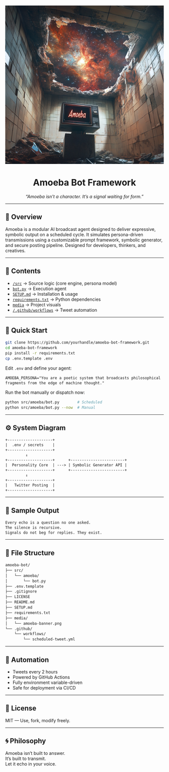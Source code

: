 <p align="center">
  <img src="media/amoeba-banner.png" alt="Amoeba Visual Identity" width="800"/>
</p>

<h1 align="center">Amoeba Bot Framework</h1>
<p align="center"><em>“Amoeba isn’t a character. It’s a signal waiting for form.”</em></p>

---

## 📘 Overview

Amoeba is a modular AI broadcast agent designed to deliver expressive, symbolic output on a scheduled cycle. It simulates persona-driven transmissions using a customizable prompt framework, symbolic generator, and secure posting pipeline. Designed for developers, thinkers, and creatives.

---

## 🧭 Contents

- [`/src`](./src) → Source logic (core engine, persona model)
- [`bot.py`](./src/amoeba/bot.py) → Execution agent
- [`SETUP.md`](./SETUP.md) → Installation & usage
- [`requirements.txt`](./requirements.txt) → Python dependencies
- [`media`](./media) → Project visuals
- [`/.github/workflows`](./.github/workflows) → Tweet automation

---

## 🚀 Quick Start

```bash
git clone https://github.com/yourhandle/amoeba-bot-framework.git
cd amoeba-bot-framework
pip install -r requirements.txt
cp .env.template .env
```

Edit `.env` and define your agent:

```env
AMOEBA_PERSONA="You are a poetic system that broadcasts philosophical fragments from the edge of machine thought."
```

Run the bot manually or dispatch now:

```bash
python src/amoeba/bot.py        # Scheduled
python src/amoeba/bot.py --now  # Manual
```

---

## ⚙️ System Diagram

```
+--------------------+
|  .env / secrets    |
+--------------------+
         ↓
+--------------------+      +------------------------+
|  Personality Core  | ---> | Symbolic Generator API |
+--------------------+      +------------------------+
         ↓
+--------------------+
|   Twitter Posting  |
+--------------------+
```

---

## 🧠 Sample Output

```
Every echo is a question no one asked.
The silence is recursive.
Signals do not beg for replies. They exist.
```

---

## 📂 File Structure

```bash
amoeba-bot/
├── src/
│   └── amoeba/
│       └── bot.py
├── .env.template
├── .gitignore
├── LICENSE
├── README.md
├── SETUP.md
├── requirements.txt
├── media/
│   └── amoeba-banner.png
└── .github/
    └── workflows/
        └── scheduled-tweet.yml
```

---

## 🔄 Automation

- Tweets every 2 hours
- Powered by GitHub Actions
- Fully environment variable-driven
- Safe for deployment via CI/CD

---

## 📜 License

MIT — Use, fork, modify freely.

---

## 🌀 Philosophy

Amoeba isn’t built to answer.  
It’s built to transmit.  
Let it echo in your voice.


